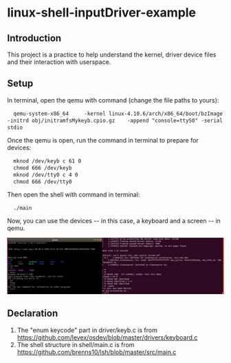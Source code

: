 # linux-shell-inputDriver-example
## Introduction
This project is a practice to help understand the kernel, driver device files and their interaction with userspace.
## Setup
In terminal, open the qemu with command (change the file paths to yours):
```
  qemu-system-x86_64     -kernel linux-4.10.6/arch/x86_64/boot/bzImage     -initrd obj/initramfsMykeyb.cpio.gz    -append "console=ttyS0" -serial stdio
```
Once the qemu is open, run the command in terminal to prepare for devices:
```
  mknod /dev/keyb c 61 0
  chmod 666 /dev/keyb
  mknod /dev/tty0 c 4 0
  chmod 666 /dev/tty0
```
Then open the shell with command in terminal:
```
  ./main
```
Now, you can use the devices -- in this case, a keyboard and a screen -- in qemu.

![](images/Keyb%20screenshot.png)
## Declaration
1. The "enum keycode" part in driver/keyb.c is from 
  https://github.com/levex/osdev/blob/master/drivers/keyboard.c
2. The shell structure in shell/main.c is from
  https://github.com/brenns10/lsh/blob/master/src/main.c
